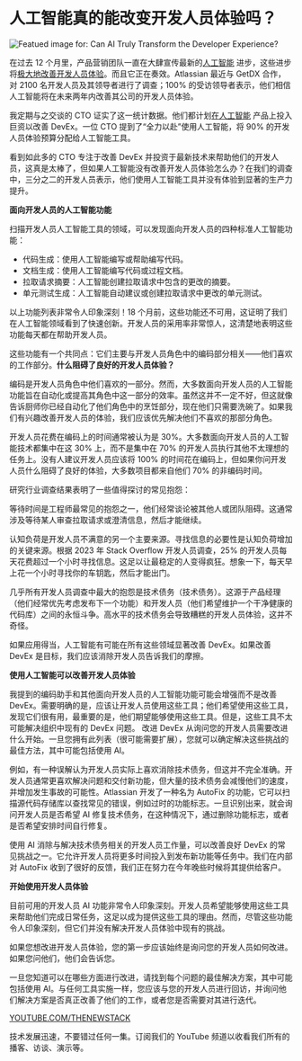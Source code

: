 # 人工智能真的能改变开发人员体验吗？

![Featued image for: Can AI Truly Transform the Developer Experience?](https://cdn.thenewstack.io/media/2024/07/747d3deb-ai-generated-8775228_1280-1024x643.png)

在过去 12 个月里，产品营销团队一直在大肆宣传最新的[人工智能](https://thenewstack.io/ai/) 进步，这些进步将[极大地改善开发人员体验](https://thenewstack.io/ai-machine-learning-and-the-future-of-software-development/)。而且它正在奏效。Atlassian 最近与 GetDX 合作，对 2100 名开发人员及其领导者进行了调查；100% 的受访领导者表示，他们相信人工智能将在未来两年内改善其公司的开发人员体验。

我定期与之交谈的 CTO 证实了这一统计数据。他们都计划[在人工智能](https://thenewstack.io/creating-a-strategic-roadmap-for-effective-ai-implementation/) 产品上投入巨资以改善 DevEx。一位 CTO 提到了“全力以赴”使用人工智能，将 90% 的开发人员体验预算分配给人工智能工具。

看到如此多的 CTO 专注于改善 DevEx 并投资于最新技术来帮助他们的开发人员，这真是太棒了，但如果人工智能没有改善开发人员体验怎么办？在我们的调查中，三分之二的开发人员表示，他们使用人工智能工具并没有体验到显著的生产力提升。

**面向开发人员的人工智能功能**

扫描开发人员人工智能工具的领域，可以发现面向开发人员的四种标准人工智能功能：

- 代码生成：使用人工智能编写或帮助编写代码。
- 文档生成：使用人工智能编写代码或过程文档。
- 拉取请求摘要：人工智能创建拉取请求中包含的更改的摘要。
- 单元测试生成：人工智能自动建议或创建拉取请求中更改的单元测试。

以上功能列表非常令人印象深刻！18 个月前，这些功能还不可用，这证明了我们在人工智能领域看到了快速创新。开发人员的采用率非常惊人，这清楚地表明这些功能每天都在帮助开发人员。

这些功能有一个共同点：它们主要与开发人员角色中的编码部分相关——他们喜欢的工作部分。**什么阻碍了良好的开发人员体验？**

编码是开发人员角色中他们喜欢的一部分。然而，大多数面向开发人员的人工智能功能旨在自动化或提高其角色中这一部分的效率。虽然这并不一定不好，但这就像告诉厨师你已经自动化了他们角色中的烹饪部分，现在他们只需要洗碗了。如果我们有兴趣改善开发人员的体验，我们应该优先解决他们不喜欢的那部分角色。

开发人员花费在编码上的时间通常被认为是 30%。大多数面向开发人员的人工智能技术都集中在这 30% 上，而不是集中在 70% 的开发人员执行其他不太理想的任务上。没有人建议开发人员应该将 100% 的时间花在编码上，但如果你问开发人员什么阻碍了良好的体验，大多数项目都来自他们 70% 的非编码时间。

研究行业调查结果表明了一些值得探讨的常见抱怨：

等待时间是工程师最常见的抱怨之一，他们经常谈论被其他人或团队阻碍。这通常涉及等待某人审查拉取请求或澄清信息，然后才能继续。

认知负荷是开发人员不满意的另一个主要来源。寻找信息的必要性是认知负荷增加的关键来源。根据 2023 年 Stack Overflow 开发人员调查，25% 的开发人员每天花费超过一个小时寻找信息。这足以让最稳定的人变得疯狂。想象一下，每天早上花一个小时寻找你的车钥匙，然后才能出门。

几乎所有开发人员调查中最大的抱怨是技术债务（技术债务）。这源于产品经理（他们经常优先考虑发布下一个功能）和开发人员（他们希望维护一个干净健康的代码库）之间的永恒斗争。高水平的技术债务会导致糟糕的开发人员体验，这并不奇怪。

如果应用得当，人工智能有可能在所有这些领域显著改善 DevEx。如果改善 DevEx 是目标，我们应该消除开发人员告诉我们的摩擦。

**使用人工智能可以改善开发人员体验**

我提到的编码助手和其他面向开发人员的人工智能功能可能会增强而不是改善 DevEx。需要明确的是，应该让开发人员使用这些工具；他们希望使用这些工具，发现它们很有用，最重要的是，他们期望能够使用这些工具。但是，这些工具不太可能解决组织中现有的 DevEx 问题。
改进 DevEx 从询问您的开发人员需要改进什么开始。一旦您拥有此列表（很可能需要扩展），您就可以确定解决这些挑战的最佳方法，其中可能包括使用 AI。

例如，有一种误解认为开发人员实际上喜欢消除技术债务，但这并不完全准确。开发人员通常更喜欢解决问题和交付新功能，但大量的技术债务会减慢他们的速度，并增加发生事故的可能性。Atlassian 开发了一种名为 AutoFix 的功能，它可以扫描源代码存储库以查找常见的错误，例如过时的功能标志。一旦识别出来，就会询问开发人员是否希望 AI 修复技术债务，在这种情况下，通过删除功能标志，或者是否希望安排时间自行修复。

使用 AI 消除与解决技术债务相关的开发人员工作量，可以改善良好 DevEx 的常见挑战之一。它允许开发人员将更多时间投入到发布新功能等任务中。我们在内部对 AutoFix 收到了很好的反馈，我们正在努力在今年晚些时候将其提供给客户。

**开始使用开发人员体验**

目前可用的开发人员 AI 功能非常令人印象深刻。开发人员希望能够使用这些工具来帮助他们完成日常任务，这足以成为提供这些工具的理由。然而，尽管这些功能令人印象深刻，但它们并没有解决开发人员体验中现有的挑战。

如果您想改进开发人员体验，您的第一步应该始终是询问您的开发人员如何改进。如果您问他们，他们会告诉您。

一旦您知道可以在哪些方面进行改进，请找到每个问题的最佳解决方案，其中可能包括使用 AI。与任何工具实施一样，您应该与您的开发人员进行回访，并询问他们解决方案是否真正改善了他们的工作，或者您是否需要对其进行迭代。

[YOUTUBE.COM/THENEWSTACK](https://youtube.com/thenewstack?sub_confirmation=1)

技术发展迅速，不要错过任何一集。订阅我们的 YouTube 频道以收看我们所有的播客、访谈、演示等。